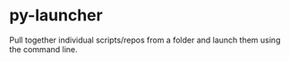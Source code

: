 # py-launcher
Pull together individual scripts/repos from a folder and launch them using the command line.
